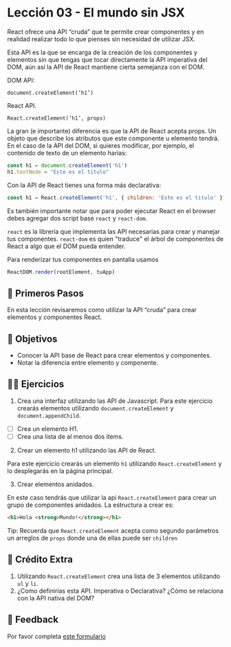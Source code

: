 # Lección 03 - El mundo sin JSX

React ofrece una API “cruda” que te permite crear componentes y en realidad realizar todo lo que pienses sin necesidad de utilizar JSX.

Esta API es la que se encarga de la creación de los componentes y elementos sin que tengas que tocar directamente la API imperativa del DOM, aún así la API de React mantiene cierta semejanza con el DOM.

DOM API:

`document.createElement(‘h1’)`

React API.

`React.createElement(‘h1’, props)`

La gran (e importante) diferencia es que la API de React acepta props. Un objeto que describe los atributos que este componente u elemento tendrá. En el caso de la API del DOM, si quieres modificar, por ejemplo, el contenido de texto de un elemento harías:

```javascript
const h1 = document.createElement('h1')
h1.textNode = "Este es el título"
```

Con la API de React tienes una forma más declarativa:

```javascript
const h1 = React.createElement('h1', { children: 'Este es el titulo' })
```

Es también importante notar que para poder ejecutar React en el browser debes agregar dos script base `react` y  `react-dom`.

`react` es la librería que implementa las API necesarias para crear y manejar tus componentes. `react-dom` es quien "traduce" el árbol de componentes de React a algo que el DOM pueda entender.

Para renderizar tus componentes en pantalla usamos

```javascript
ReactDOM.render(rootElement, tuApp)
```

## 🐾 Primeros Pasos

En esta lección revisaremos como utilizar la API “cruda” para crear elementos y componentes React.

## 🎯 Objetivos

- Conocer la API base de React para crear elementos y componentes.
- Notar la diferencia entre elemento y componente.

## 🏋️‍♂️ Ejercicios

1. Crea una interfaz utilizando las API de Javascript.
Para este ejercicio crearás elementos utilizando `document.createElement` y  `document.appendChild`.

- [ ] Crea un elemento H1.
- [ ] Crea una lista de al menos dos items.

2. Crear un elemento h1 utilizando las API de React.

Para este ejercicio crearás un elemento `h1` utilizando `React.createElement` y lo desplegarás en la página principal.

3. Crear elementos anidados.

En este caso tendrás que utilizar la api `React.createElement` para crear un grupo de componentes anidados.
La estructura a crear es:
```html
<h1>Hola <strong>Mundo!</strong></h1>
```

Tip: Recuerda que `React.createElement` acepta como segundo parámetros un arreglos de `props` donde una de ellas puede ser `children`

## 🍬 Crédito Extra

1. Utilizando `React.createElement` crea una lista de 3 elementos utilizando `ul` y `li`.
2. ¿Como definirías esta API. Imperativa o Declarativa? ¿Cómo se relaciona con la API nativa del DOM?


## 📣 Feedback
Por favor completa [este formulario](https://docs.google.com/forms/d/e/1FAIpQLSfVXaAKvJ7aj_de08YTet3g4Go5FV7QrI9TJWkYI1UDg1KW6A/viewform?usp=pp_url&entry.1045988887=Lección%2003)